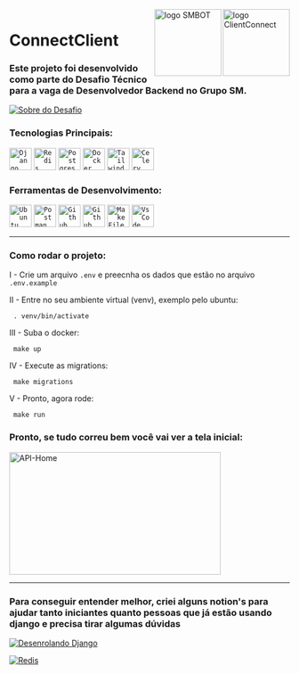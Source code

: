 <img width="120" height="120" align="right" alt="logo ClientConnect" align="top" src="https://github.com/user-attachments/assets/b3f7d1b0-0e0b-4cb9-b7c4-7c9abc1e3d65">
<a href="https://smbot.com.br/" target="_blank">
  <img width="120" height="120" align="right" alt="logo SMBOT" src="https://github.com/user-attachments/assets/0893b658-341e-4d28-91a5-b994cb06ecf2">
</a>



# ConnectClient 

### Este projeto foi desenvolvido como parte do Desafio Técnico para a vaga de Desenvolvedor Backend no Grupo SM.


[![Sobre do Desafio](https://img.shields.io/badge/Sobre_o_Desafio-Informational?style=for-the-badge&logo=google-docs&logoColor=white&color=%239400D4)](https://docs.google.com/document/d/1vb9WExZmk7XXVcp_gMAZ3EK4p8JePjgHS335UGe4vAc/edit?usp=sharing)

### Tecnologias Principais: 
  
<code><img src="https://github.com/user-attachments/assets/d26f4f95-e67b-443d-8f65-68380ba211f5" alt="Django" width="40" height="40"></code>
<code><img src="https://github.com/user-attachments/assets/b156303a-a9c1-48e6-be7d-0ef199dae49d" alt="Redis" width="40" height="40"></code>
<code><img src="https://github.com/user-attachments/assets/4e2af97a-6d6f-470e-ab02-3eca1ca178ef" alt="Postgres" width="40" height="40"></code>
<code><img src="https://github.com/user-attachments/assets/93cc82e1-00a9-4721-a494-f114f4576fd6" alt="Docker" width="40" height="40"></code>
<code><img src="https://github.com/user-attachments/assets/b7a95aef-4eed-4f1a-b6e3-0b73dfd874eb" alt="Tailwind" width="40" height="40"></code>
<code><img src="" alt="Celery" width="40" height="40"></code>

### Ferramentas de Desenvolvimento:

<code><img src="https://github.com/user-attachments/assets/7f4a4f5d-8df4-40c4-b56a-004b2195426f" alt="Ubuntu" width="40" height="40"></code>
<code><img src="https://github.com/user-attachments/assets/a488a309-43ac-4c00-899c-cb37de9ebf13" alt="Postman" width="40" height="40"></code>
<code><img src="https://github.com/user-attachments/assets/e787007f-9215-4ba7-999e-8bd2e21548f6" alt="Github" width="40" height="40"></code>
<code><img src="https://github.com/user-attachments/assets/e69015ce-0cbd-4d4d-979d-54653efc4eea" alt="Github Actions" width="40" height="40"></code>
<code><img src="https://github.com/user-attachments/assets/51cc1f77-40eb-490d-bb88-3f1f1f376f7e" alt="MakeFile" width="40" height="40"></code>
<code><img src="https://github.com/user-attachments/assets/6f153af7-19e4-4c0c-8c7a-2ecb700805f3" alt="VsCode" width="40" height="40"></code>

<hr>

### Como rodar o projeto:

<p>I - Crie um arquivo <code>.env</code> e preecnha os dados que estão no arquivo <code>.env.example</code> </p>

<p>II - Entre no seu ambiente virtual (venv), exemplo pelo ubuntu:</p>

```
 . venv/bin/activate
```

<p>III - Suba o docker:</p>

```
 make up
```

<p>IV - Execute as migrations:</p>

```
 make migrations
```

<p>V - Pronto, agora rode:</p>

```
 make run
```

### Pronto, se tudo correu bem você vai ver a tela inicial:

<img src="https://github.com/user-attachments/assets/96fdec2e-24ad-4757-9cff-df97906a3b02" alt="API-Home" width="380" height="220">

<hr>

### Para conseguir entender melhor, criei alguns notion's para ajudar tanto iniciantes quanto pessoas que já estão usando django e precisa tirar algumas dúvidas

[![Desenrolando Django](https://img.shields.io/badge/Desenrolando_Python-Informational?style=for-the-badge&logo=django&logoColor=white&color=%23006400)](https://cold-mailman-aa4.notion.site/Desenrolando-Django-8681c5f817a3476cbde317a5cac98739?pvs=74)

[![Redis](https://img.shields.io/badge/Desenrolando_Redis-Informational?style=for-the-badge&logo=django&logoColor=white&color=red)](https://cold-mailman-aa4.notion.site/Desenrolando-Django-8681c5f817a3476cbde317a5cac98739?pvs=74)
